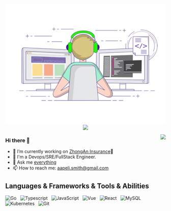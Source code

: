 <!--
**aapelismith/aapelismith** is a ✨ _special_ ✨ repository because its `README.md` (this file) appears on your GitHub profile.

Here are some ideas to get you started:

- 🔭 I’m currently working on ...
- 🌱 I’m currently learning ...
- 👯 I’m looking to collaborate on ...
- 🤔 I’m looking for help with ...
- 💬 Ask me about ...
- 📫 How to reach me: ...
- 😄 Pronouns: ...
- ⚡ Fun fact: ...
-->


<p align="center">
  <img align="center" src="https://github.com/aapelismith/aapelismith/raw/main/developer.gif"/>
<img align="center" src="https://github-profile-trophy.vercel.app/?username=aapelismith&title=MultipleLang,Star,Follower,Commit,Issue" style="max-width:100%;">
</p>

<img align="right" src="https://github-readme-stats.vercel.app/api?username=aapelismith&show_icons=true&icon_color=805AD5&text_color=718096&bg_color=ffffff&hide_title=true" />

### Hi there 👋

- 🔭 I’m currently working on [ZhongAn Insurance](https://www.zhongan.com)🦊
- 👯 I'm a Devops/SRE/FullStack Engineer.
- 💬 Ask me [everything](https://github.com/aapelismith/aapelismith/issues)
- 📫 How to reach me: aapeli.smith@gmail.com


## Languages & Frameworks & Tools & Abilities

![Go](https://img.shields.io/badge/-Go-black?logo=go&style=social)&nbsp;&nbsp;
![Typescript](https://img.shields.io/badge/-Typescript-black?logo=typescript&style=social)&nbsp;&nbsp;
![JavaScript](https://img.shields.io/badge/-JavaScript-black?logo=JavaScript&style=social)&nbsp;&nbsp;
![Vue](https://img.shields.io/badge/-Vue-black?logo=JavaScript&style=social)&nbsp;&nbsp;
![React](https://img.shields.io/badge/-React-black?logo=JavaScript&style=social)&nbsp;&nbsp;
![MySQL](https://img.shields.io/badge/-MySQL-black?logo=mysql&style=social)&nbsp;&nbsp;
![Kubernetes](https://img.shields.io/badge/-Kubernetes-black?logo=kubernetes&style=social)&nbsp;&nbsp;
![Git](https://img.shields.io/badge/-Git-black?logo=git&style=social)

